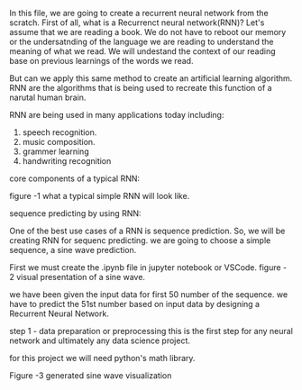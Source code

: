 In this file, we are going to create a recurrent neural network from the scratch. 
First of all, what is a Recurrenct neural network(RNN)?
Let's assume that we are reading a book. We do not have to reboot our memory or the undersatnding of the language we are reading to understand the meaning of what we read. We will undestand the context of our reading base on previous learnings of the words we read.

But can we apply this same method to create an artificial learning algorithm. RNN are the algorithms that is being used to recreate this function of a narutal human brain.

RNN are being used in many applications today including:
1. speech recognition.
2. music composition.
3. grammer learning
4. handwriting recognition

core components of a typical RNN:

figure -1 what a typical simple RNN will look like. 

sequence predicting by using RNN:

One of the best use cases of a RNN is sequence prediction. So, we will be creating RNN for sequenc predicting.
we are going to choose a simple sequence, a sine wave prediction.

First we must create the .ipynb file in jupyter notebook or VSCode.
figure - 2 visual presentation of a sine wave.

we have been given the input data for first 50 number of the sequence. we have to predict the 51st number based on input data by designing a Recurrent Neural Network.

step 1 - data preparation or preprocessing
this is the first step for any neural network and ultimately any data science project. 

for this project we will need python's math library.

Figure -3 generated sine wave visualization